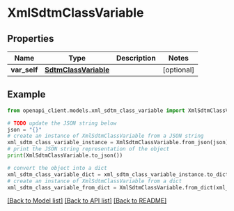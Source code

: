 # XmlSdtmClassVariable


## Properties

Name | Type | Description | Notes
------------ | ------------- | ------------- | -------------
**var_self** | [**SdtmClassVariable**](SdtmClassVariable.md) |  | [optional] 

## Example

```python
from openapi_client.models.xml_sdtm_class_variable import XmlSdtmClassVariable

# TODO update the JSON string below
json = "{}"
# create an instance of XmlSdtmClassVariable from a JSON string
xml_sdtm_class_variable_instance = XmlSdtmClassVariable.from_json(json)
# print the JSON string representation of the object
print(XmlSdtmClassVariable.to_json())

# convert the object into a dict
xml_sdtm_class_variable_dict = xml_sdtm_class_variable_instance.to_dict()
# create an instance of XmlSdtmClassVariable from a dict
xml_sdtm_class_variable_from_dict = XmlSdtmClassVariable.from_dict(xml_sdtm_class_variable_dict)
```
[[Back to Model list]](../README.md#documentation-for-models) [[Back to API list]](../README.md#documentation-for-api-endpoints) [[Back to README]](../README.md)


